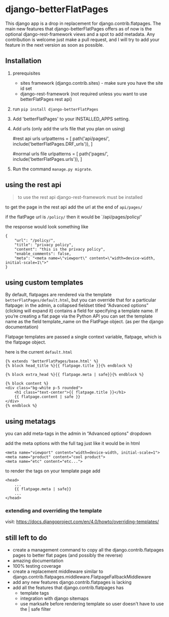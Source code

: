 # django-betterFlatPages

This django app is a drop in replacement for django.contrib.flatpages. The main new features that django-betterFlatPages offers as of now is the optional django-rest-framework views and a spot to add metadata. Any contribution is welcome just make a pull request, and I will try to add your feature in the next version as soon as possible.

## Installation
1. prerequisites
   * sites framework (django.contrib.sites) - make sure you have the site id set
   * django-rest-framework (not required unless you want to use betterFlatPages rest api)
2. run `pip install django-betterFlatPages`
3. Add 'betterFlatPages' to your INSTALLED_APPS setting.
4. Add urls (only add the urls file that you plan on using)
    

    #rest api urls
    urlpatterns = [
        path('api/pages/', include('betterFlatPages.DRF_urls')),
    ]

    #normal urls file
    urlpatterns = [
        path('pages/', include('betterFlatPages.urls')),
    ]
5. Run the command `manage.py migrate`.

## using the rest api
> to use the rest api django-rest-framework must be installed

to get the page in the rest api add the url at the end of `api/pages/`

if the flatPage url is `/policy/` then it would be `/api/pages/policy/'

the response would look something like

    {
        "url": "/policy/",
        "title": "privacy policy",
        "content": "this is the privacy policy",
        "enable_comments": false,
        "meta": "<meta name=\"viewport\" content=\"width=device-width, initial-scale=1\">"
    }

## using custom templates

By default, flatpages are rendered via the template `betterFlatPages/default.html`, but you can override that for a particular flatpage: in the admin, a collapsed fieldset titled “Advanced options” (clicking will expand it) contains a field for specifying a template name. If you’re creating a flat page via the Python API you can set the template name as the field template_name on the FlatPage object. (as per the django documentation)

Flatpage templates are passed a single context variable, flatpage, which is the flatpage object.

here is the current `default.html`

    {% extends 'betterFlatPages/base.html' %}
    {% block head_title %}{{ flatpage.title }}{% endblock %}
    
    {% block extra_head %}{{ flatpage.meta | safe}}{% endblock %}
    
    {% block content %}
    <div class="bg-white p-5 rounded">
        <h1 class="text-center">{{ flatpage.title }}</h1>
        {{ flatpage.content | safe }}
    </div>
    {% endblock %}

## using metatags

you can add meta-tags in the admin in “Advanced options" dropdown

add the meta options with the full tag just like it would be in html

    <meta name="viewport" content="width=device-width, initial-scale=1">
    <meta name="product" content="cool product">
    <meta name="etc" content="etc...">

to render the tags on your template page add

    <head>
        ...
        {{ flatpage.meta | safe}}
        ...
    </head>

### extending and overriding the template
visit: https://docs.djangoproject.com/en/4.0/howto/overriding-templates/

## still left to do 
* create a management command to copy all the django.contrib.flatpages pages to better flat pages (and possibly the reverse)
* amazing documentation
* 100% testing coverage
* create a replacement middleware similar to django.contrib.flatpages.middleware.FlatpageFallbackMiddleware
* add any new features django.contrib.flatpages is lacking
* add all the features that django.contrib.flatpages has
  * template tags
  * integration with django sitemaps
  * use marksafe before rendering template so user doesn't have to use the | safe filter

